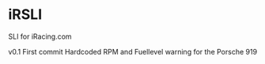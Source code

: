 # iRSLI
SLI for iRacing.com 

v0.1
  First commit
  Hardcoded RPM and Fuellevel warning for the Porsche 919
